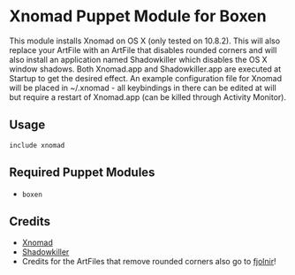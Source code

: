 # Xnomad Puppet Module for Boxen

This module installs Xnomad on OS X (only tested on 10.8.2). This will also replace your ArtFile with an ArtFile that disables rounded corners and will also install an application named Shadowkiller which disables the OS X window shadows.
Both Xnomad.app and Shadowkiller.app are executed at Startup to get the desired effect. An example configuration file for Xnomad will be placed in ~/.xnomad - all keybindings in there can be edited at will but require a restart of Xnomad.app (can be killed through Activity Monitor).

## Usage

`include xnomad`

## Required Puppet Modules

* `boxen`

## Credits

* [Xnomad](http://github.com/fjolnir/xnomad)
* [Shadowkiller](http://www.unsanity.com/haxies/shadowkiller)
* Credits for the ArtFiles that remove rounded corners also go to [fjolnir](http://github.com/fjolnir)!